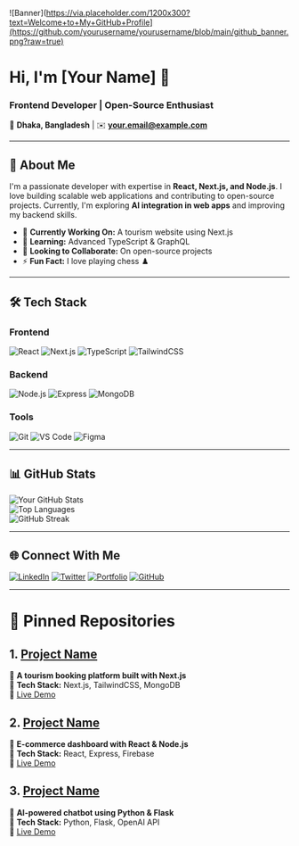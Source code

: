 <!-- Banner Image (Upload to repo & link here) -->
![Banner](https://via.placeholder.com/1200x300?text=Welcome+to+My+GitHub+Profile](https://github.com/yourusername/yourusername/blob/main/github_banner.png?raw=true)

# **Hi, I'm [Your Name]** 👋  
### **Frontend Developer | Open-Source Enthusiast**  

📍 **Dhaka, Bangladesh** | ✉️ **your.email@example.com**  

---

## **🚀 About Me**  
I'm a passionate developer with expertise in **React, Next.js, and Node.js**. I love building scalable web applications and contributing to open-source projects. Currently, I'm exploring **AI integration in web apps** and improving my backend skills.  

- 🔭 **Currently Working On:** A tourism website using Next.js  
- 🌱 **Learning:** Advanced TypeScript & GraphQL  
- 👯 **Looking to Collaborate:** On open-source projects  
- ⚡ **Fun Fact:** I love playing chess ♟️  

---

## **🛠️ Tech Stack**  

### **Frontend**  
![React](https://img.shields.io/badge/-React-61DAFB?logo=react&logoColor=black)
![Next.js](https://img.shields.io/badge/-Next.js-000000?logo=next.js)
![TypeScript](https://img.shields.io/badge/-TypeScript-3178C6?logo=typescript&logoColor=white)
![TailwindCSS](https://img.shields.io/badge/-TailwindCSS-06B6D4?logo=tailwind-css)

### **Backend**  
![Node.js](https://img.shields.io/badge/-Node.js-339933?logo=node.js&logoColor=white)
![Express](https://img.shields.io/badge/-Express-000000?logo=express)
![MongoDB](https://img.shields.io/badge/-MongoDB-47A248?logo=mongodb&logoColor=white)

### **Tools**  
![Git](https://img.shields.io/badge/-Git-F05032?logo=git&logoColor=white)
![VS Code](https://img.shields.io/badge/-VS%20Code-007ACC?logo=visual-studio-code)
![Figma](https://img.shields.io/badge/-Figma-F24E1E?logo=figma&logoColor=white)

---

## **📊 GitHub Stats**  

![Your GitHub Stats](https://github-readme-stats.vercel.app/api?username=yourusername&show_icons=true&theme=radical)  
![Top Languages](https://github-readme-stats.vercel.app/api/top-langs/?username=yourusername&layout=compact)  
![GitHub Streak](https://streak-stats.demolab.com?user=yourusername&theme=radical)  

---

## **🌐 Connect With Me**  

[![LinkedIn](https://img.shields.io/badge/-LinkedIn-0A66C2?logo=linkedin)](https://linkedin.com/in/yourname)
[![Twitter](https://img.shields.io/badge/-Twitter-1DA1F2?logo=twitter)](https://twitter.com/yourhandle)
[![Portfolio](https://img.shields.io/badge/-Portfolio-FF7139?logo=firefox)](https://yourportfolio.com)
[![GitHub](https://img.shields.io/badge/-GitHub-181717?logo=github)](https://github.com/yourusername)

---

# **📌 Pinned Repositories**  

## **1. [Project Name](https://github.com/yourusername/repo-name)**  
🔹 **A tourism booking platform built with Next.js**  
🔹 **Tech Stack:** Next.js, TailwindCSS, MongoDB  
🔹 [Live Demo](https://your-project-demo.com)  

## **2. [Project Name](https://github.com/yourusername/repo-name)**  
🔹 **E-commerce dashboard with React & Node.js**  
🔹 **Tech Stack:** React, Express, Firebase  
🔹 [Live Demo](https://your-project-demo.com)  

## **3. [Project Name](https://github.com/yourusername/repo-name)**  
🔹 **AI-powered chatbot using Python & Flask**  
🔹 **Tech Stack:** Python, Flask, OpenAI API  
🔹 [Live Demo](https://your-project-demo.com)  
